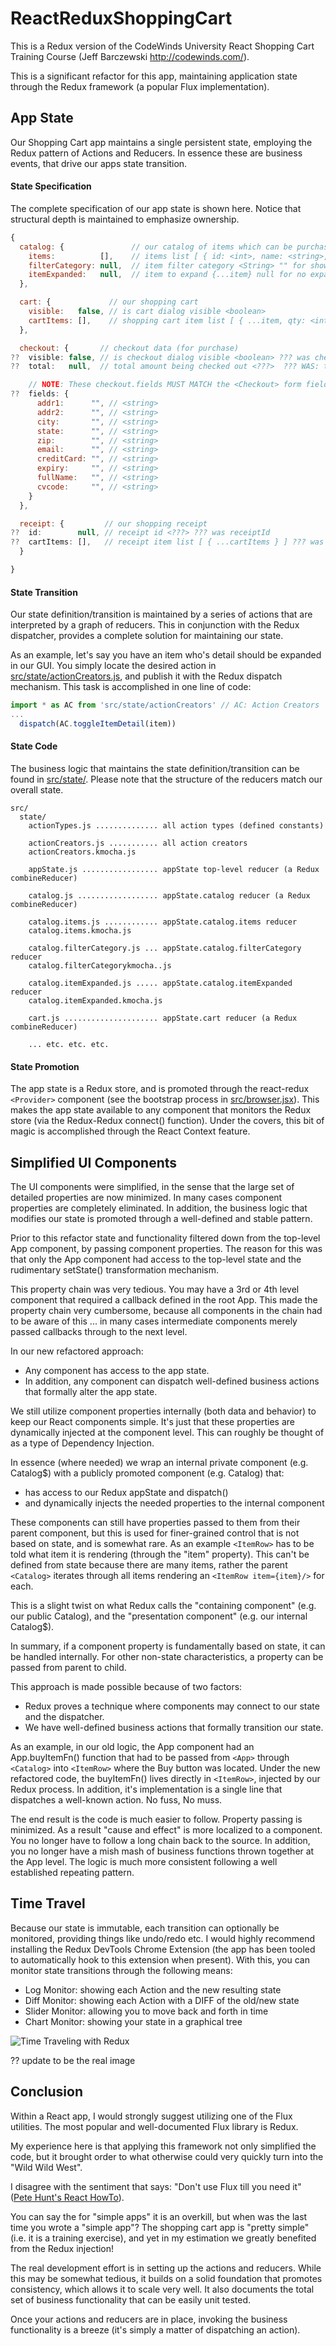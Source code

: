 # ReactReduxShoppingCart

This is a Redux version of the CodeWinds University React Shopping
Cart Training Course (Jeff Barczewski http://codewinds.com/).

This is a significant refactor for this app, maintaining application
state through the Redux framework (a popular Flux implementation).

## App State

Our Shopping Cart app maintains a single persistent state, employing
the Redux pattern of Actions and Reducers.  In essence these are
business events, that drive our apps state transition.


#### State Specification

The complete specification of our app state is shown here.  Notice
that structural depth is maintained to emphasize ownership.

```javascript
{
  catalog: {               // our catalog of items which can be purchased
    items:          [],    // items list [ { id: <int>, name: <string>, price: <int>, img: <string>, category: <string>, desc: <string>, details: <string> ]
    filterCategory: null,  // item filter category <String> "" for show all
    itemExpanded:   null,  // item to expand {...item} null for no expansion
  },

  cart: {             // our shopping cart
    visible:   false, // is cart dialog visible <boolean>
    cartItems: [],    // shopping cart item list [ { ...item, qty: <int> } ]
  },

  checkout: {       // checkout data (for purchase)
??  visible: false, // is checkout dialog visible <boolean> ??? was checkoutOpen
??  total:   null,  // total amount being checked out <???>  ??? WAS: total

    // NOTE: These checkout.fields MUST MATCH the <Checkout> form field names
??  fields: {
      addr1:      "", // <string>
      addr2:      "", // <string>
      city:       "", // <string>
      state:      "", // <string>
      zip:        "", // <string>
      email:      "", // <string>
      creditCard: "", // <string>
      expiry:     "", // <string>
      fullName:   "", // <string>
      cvcode:     "", // <string>
    }
  },

  receipt: {         // our shopping receipt
??  id:        null, // receipt id <???> ??? was receiptId
??  cartItems: [],   // receipt item list [ { ...cartItems } ] ??? was receiptItems
  }

}
```

#### State Transition

Our state definition/transition is maintained by a series of actions
that are interpreted by a graph of reducers.  This in
conjunction with the Redux dispatcher, provides a complete solution
for maintaining our state.

As an example, let's say you have an item who's detail should be
expanded in our GUI.  You simply locate the desired action
in [src/state/actionCreators.js](./src/state/actionCreators.js),
and publish it with the Redux dispatch mechanism.  This task is
accomplished in one line of code:

```javascript
import * as AC from 'src/state/actionCreators' // AC: Action Creators
...
  dispatch(AC.toggleItemDetail(item))
```


#### State Code

The business logic that maintains the state definition/transition can
be found in [src/state/](./src/state/).  Please note that the
structure of the reducers match our overall state.

```
src/
  state/
    actionTypes.js .............. all action types (defined constants)

    actionCreators.js ........... all action creators
    actionCreators.kmocha.js

    appState.js ................. appState top-level reducer (a Redux combineReducer)

    catalog.js .................. appState.catalog reducer (a Redux combineReducer)

    catalog.items.js ............ appState.catalog.items reducer
    catalog.items.kmocha.js

    catalog.filterCategory.js ... appState.catalog.filterCategory reducer
    catalog.filterCategorykmocha..js

    catalog.itemExpanded.js ..... appState.catalog.itemExpanded reducer
    catalog.itemExpanded.kmocha.js

    cart.js ..................... appState.cart reducer (a Redux combineReducer)

    ... etc. etc. etc.
```


#### State Promotion

The app state is a Redux store, and is promoted through the
react-redux `<Provider>` component (see the bootstrap process in
[src/browser.jsx](./src/browser.jsx)).  This makes the app state available to any
component that monitors the Redux store (via the Redux-Redux connect()
function).  Under the covers, this bit of magic is accomplished
through the React Context feature.


## Simplified UI Components

The UI components were simplified, in the sense that the large set of
detailed properties are now minimized.  In many cases component
properties are completely eliminated.  In addition, the business logic
that modifies our state is promoted through a well-defined and stable
pattern.

Prior to this refactor state and functionality filtered down from the
top-level App component, by passing component properties.  The reason
for this was that only the App component had access to the top-level
state and the rudimentary setState() transformation mechanism.

This property chain was very tedious.  You may have a 3rd or 4th level
component that required a callback defined in the root App.  This made
the property chain very cumbersome, because all components in the chain had
to be aware of this ... in many cases intermediate components merely
passed callbacks through to the next level.

In our new refactored approach:
 - Any component has access to the app state.
 - In addition, any component can dispatch well-defined business
   actions that formally alter the app state.

We still utilize component properties internally (both data and
behavior) to keep our React components simple.  It's just that these
properties are dynamically injected at the component level.  This can
roughly be thought of as a type of Dependency Injection.

In essence (where needed) we wrap an internal private component
(e.g. Catalog$) with a publicly promoted component (e.g. Catalog)
that:
 - has access to our Redux appState and dispatch()
 - and dynamically injects the needed properties to the internal component

These components can still have properties passed to them from their
parent component, but this is used for finer-grained control that is
not based on state, and is somewhat rare.  As an example `<ItemRow>` has
to be told what item it is rendering (through the "item" property).
This can't be defined from state because there are many items, rather
the parent `<Catalog>` iterates through all items rendering an `<ItemRow
item={item}/>` for each.

This is a slight twist on what Redux calls the "containing component"
(e.g. our public Catalog), and the "presentation component" (e.g. our
internal Catalog$).

In summary, if a component property is fundamentally based on state, it
can be handled internally. For other non-state characteristics, a
property can be passed from parent to child.

This approach is made possible because of two factors:
 - Redux proves a technique where components may connect to our state and the dispatcher.
 - We have well-defined business actions that formally transition our state.

As an example, in our old logic, the App component had an
App.buyItemFn() function that had to be passed from `<App>` through
`<Catalog>` into `<ItemRow>` where the Buy button was located.  Under
the new refactored code, the buyItemFn() lives directly in
`<ItemRow>`, injected by our Redux process.  In addition, it's
implementation is a single line that dispatches a well-known action.
No fuss, No muss.

The end result is the code is much easier to follow.  Property passing
is minimized.  As a result "cause and effect" is more localized to a
component.  You no longer have to follow a long chain back to the
source.  In addition, you no longer have a mish mash of business
functions thrown together at the App level.  The logic is much more
consistent following a well established repeating pattern.





## Time Travel

Because our state is immutable, each transition can optionally be
monitored, providing things like undo/redo etc.  I would highly
recommend installing the Redux DevTools Chrome Extension (the app has
been tooled to automatically hook to this extension when present).
With this, you can monitor state transitions through the following
means:

- Log Monitor: showing each Action and the new resulting state
- Diff Monitor: showing each Action with a DIFF of the old/new state
- Slider Monitor: allowing you to move back and forth in time
- Chart Monitor: showing your state in a graphical tree

![Time Traveling with Redux](./doc/reduxTimeTravel.png "Time Traveling with Redux")

?? update to be the real image


## Conclusion

Within a React app, I would strongly suggest utilizing one of the Flux
utilities.  The most popular and well-documented Flux library is
Redux.

My experience here is that applying this framework not only simplified
the code, but it brought order to what otherwise could very quickly
turn into the "Wild Wild West".

I disagree with the sentiment that says: "Don't use Flux till you need
it" ([Pete Hunt's React
HowTo](https://github.com/petehunt/react-howto)).

You can say the for "simple apps" it is an overkill, but when was the
last time you wrote a "simple app"?  The shopping cart app is "pretty
simple" (i.e. it is a training exercise), and yet in my estimation we
greatly benefited from the Redux injection!

The real development effort is in setting up the actions and reducers.
While this may be somewhat tedious, it builds on a solid foundation
that promotes consistency, which allows it to scale very well.  It
also documents the total set of business functionality that can be
easily unit tested.

Once your actions and reducers are in place, invoking the business
functionality is a breeze (it's simply a matter of dispatching an
action).
